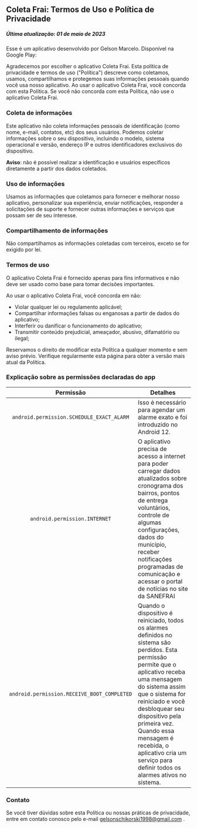 ## Coleta Frai: Termos de Uso e Política de Privacidade
##### Última atualização: 01 de maio de 2023

Esse é um aplicativo desenvolvido por Gelson Marcelo. Disponível na Google Play: 

Agradecemos por escolher o aplicativo Coleta Frai. 
Esta política de privacidade e termos de uso ("Política") descreve como coletamos, usamos, compartilhamos e protegemos suas informações pessoais quando você usa nosso aplicativo. Ao usar o aplicativo Coleta Frai, você concorda com esta Política. Se você não concorda com esta Política, não use o aplicativo Coleta Frai.

### Coleta de informações
Este aplicativo não coleta informações pessoais de identificação (como nome, e-mail, contatos, etc) dos seus usuários.
Podemos coletar informações sobre o seu dispositivo, incluindo o modelo, sistema operacional e versão, endereço IP e outros identificadores exclusivos do dispositivo.

**Aviso**: não é possível realizar a identificação e usuários específicos diretamente a partir dos dados coletados.

### Uso de informações
Usamos as informações que coletamos para fornecer e melhorar nosso aplicativo, personalizar sua experiência, enviar notificações, responder a solicitações de suporte e fornecer outras informações e serviços que possam ser de seu interesse.

### Compartilhamento de informações
Não compartilhamos as informações coletadas com terceiros, exceto se for exigido por lei.

### Termos de uso
O aplicativo Coleta Frai é fornecido apenas para fins informativos e não deve ser usado como base para tomar decisões importantes.

Ao usar o aplicativo Coleta Frai, você concorda em não:
- Violar qualquer lei ou regulamento aplicável;
- Compartilhar informações falsas ou enganosas a partir de dados do aplicativo;
- Interferir ou danificar o funcionamento do aplicativo;
- Transmitir conteúdo prejudicial, ameaçador, abusivo, difamatório ou ilegal;

Reservamos o direito de modificar esta Política a qualquer momento e sem aviso prévio. Verifique regularmente esta página para obter a versão mais atual da Política.

### Explicação sobre as permissões declaradas do app
| Permissão | Detalhes |
| :---: | --- |
| `android.permission.SCHEDULE_EXACT_ALARM` | Isso é necessário para agendar um alarme exato e foi introduzido no Android 12. |
| `android.permission.INTERNET` | O aplicativo precisa de acesso a internet para poder carregar dados atualizados sobre cronograma dos bairros, pontos de entrega voluntários, controle de algumas configurações, dados do município, receber notificações programadas de comunicação e acessar o portal de notícias no site da SANEFRAI |
| `android.permission.RECEIVE_BOOT_COMPLETED` | Quando o dispositivo é reiniciado, todos os alarmes definidos no sistema são perdidos. Esta permissão permite que o aplicativo receba uma mensagem do sistema assim que o sistema for reiniciado e você desbloquear seu dispositivo pela primeira vez. Quando essa mensagem é recebida, o aplicativo cria um serviço para definir todos os alarmes ativos no sistema.|

### Contato
Se você tiver dúvidas sobre esta Política ou nossas práticas de privacidade, entre em contato conosco pelo e-mail gelsonschikorski1998@gmail.com .
